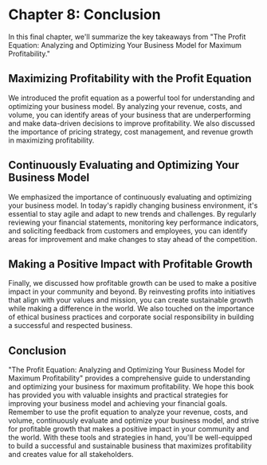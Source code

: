 Chapter 8: Conclusion
=====================

In this final chapter, we'll summarize the key takeaways from "The Profit Equation: Analyzing and Optimizing Your Business Model for Maximum Profitability."

Maximizing Profitability with the Profit Equation
-------------------------------------------------

We introduced the profit equation as a powerful tool for understanding and optimizing your business model. By analyzing your revenue, costs, and volume, you can identify areas of your business that are underperforming and make data-driven decisions to improve profitability. We also discussed the importance of pricing strategy, cost management, and revenue growth in maximizing profitability.

Continuously Evaluating and Optimizing Your Business Model
----------------------------------------------------------

We emphasized the importance of continuously evaluating and optimizing your business model. In today's rapidly changing business environment, it's essential to stay agile and adapt to new trends and challenges. By regularly reviewing your financial statements, monitoring key performance indicators, and soliciting feedback from customers and employees, you can identify areas for improvement and make changes to stay ahead of the competition.

Making a Positive Impact with Profitable Growth
-----------------------------------------------

Finally, we discussed how profitable growth can be used to make a positive impact in your community and beyond. By reinvesting profits into initiatives that align with your values and mission, you can create sustainable growth while making a difference in the world. We also touched on the importance of ethical business practices and corporate social responsibility in building a successful and respected business.

Conclusion
----------

"The Profit Equation: Analyzing and Optimizing Your Business Model for Maximum Profitability" provides a comprehensive guide to understanding and optimizing your business for maximum profitability. We hope this book has provided you with valuable insights and practical strategies for improving your business model and achieving your financial goals. Remember to use the profit equation to analyze your revenue, costs, and volume, continuously evaluate and optimize your business model, and strive for profitable growth that makes a positive impact in your community and the world. With these tools and strategies in hand, you'll be well-equipped to build a successful and sustainable business that maximizes profitability and creates value for all stakeholders.
